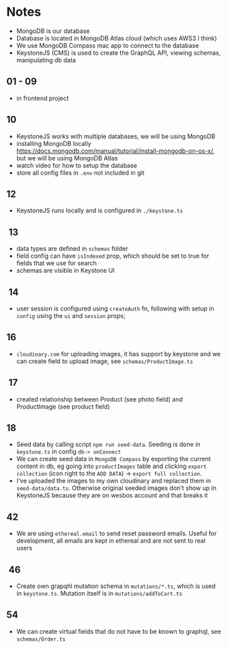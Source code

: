 # Notes

- MongoDB is our database
- Database is located in MongoDB Atlas cloud (which uses AWS3 I think)
- We use MongoDB Compass mac app to connect to the database
- KeystoneJS (CMS) is used to create the GraphQL API, viewing schemas, manipulating db data

## 01 - 09

- in frontend project

## 10

- KeystoneJS works with multiple databases, we will be using MongoDB
- installing MongoDB locally <https://docs.mongodb.com/manual/tutorial/install-mongodb-on-os-x/>, but we will be using MongoDB Atlas
- watch video for how to setup the database
- store all config files in `.env` not included in git

## 12

- KeystoneJS runs locally and is configured in `./keystone.ts`

##  13

- data types are defined in `schemas` folder
- field config can have `isIndexed` prop, which should be set to true for fields that we use for search
- schemas are visible in Keystone UI

##  14

- user session is configured using `createAuth` fn, following with setup in `config` using the `ui` and `session` props;

## 16

- `cloudinary.com` for uploading images, it has support by keystone and we can create field to upload image, see `schemas/ProductImage.ts`

##  17

- created relationship between Product (see photo field) and ProductImage (see product field)

## 18

- Seed data by calling script `npm run seed-data`. Seeding is done in `keystone.ts` in config `db-> onConnect`
- We can create seed data in `MongoDB Compass` by exporting the current content in db, eg going into `productImages` table and clicking `export collection` (icon right to the `ADD DATA`) -> `export full collection`.
- I've uploaded the images to my own cloudinary and replaced them in `seed-data/data.ts`. Otherwise original seeded images don't show up in KeystoneJS because they are on wesbos account and that breaks it

## 42

- We are using `ethereal.email` to send reset password emails. Useful for development, all emails are kept in ethereal and are not sent to real users

##  46

- Create own grapqhl mutation schema in `mutations/*.ts`, which is used in `keystone.ts`. Mutation itself is in `mutations/addToCart.ts`

## 54

- We can create virtual fields that do not have to be known to graphql, see `schemas/Order.ts`
